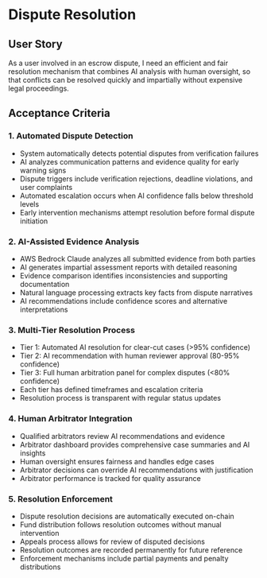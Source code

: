 # Dispute Resolution

## User Story

As a user involved in an escrow dispute, I need an efficient and fair resolution mechanism that combines AI analysis with human oversight, so that conflicts can be resolved quickly and impartially without expensive legal proceedings.

## Acceptance Criteria

### 1. Automated Dispute Detection
- System automatically detects potential disputes from verification failures
- AI analyzes communication patterns and evidence quality for early warning signs
- Dispute triggers include verification rejections, deadline violations, and user complaints
- Automated escalation occurs when AI confidence falls below threshold levels
- Early intervention mechanisms attempt resolution before formal dispute initiation

### 2. AI-Assisted Evidence Analysis
- AWS Bedrock Claude analyzes all submitted evidence from both parties
- AI generates impartial assessment reports with detailed reasoning
- Evidence comparison identifies inconsistencies and supporting documentation
- Natural language processing extracts key facts from dispute narratives
- AI recommendations include confidence scores and alternative interpretations

### 3. Multi-Tier Resolution Process
- Tier 1: Automated AI resolution for clear-cut cases (>95% confidence)
- Tier 2: AI recommendation with human reviewer approval (80-95% confidence)
- Tier 3: Full human arbitration panel for complex disputes (<80% confidence)
- Each tier has defined timeframes and escalation criteria
- Resolution process is transparent with regular status updates

### 4. Human Arbitrator Integration
- Qualified arbitrators review AI recommendations and evidence
- Arbitrator dashboard provides comprehensive case summaries and AI insights
- Human oversight ensures fairness and handles edge cases
- Arbitrator decisions can override AI recommendations with justification
- Arbitrator performance is tracked for quality assurance

### 5. Resolution Enforcement
- Dispute resolution decisions are automatically executed on-chain
- Fund distribution follows resolution outcomes without manual intervention
- Appeals process allows for review of disputed decisions
- Resolution outcomes are recorded permanently for future reference
- Enforcement mechanisms include partial payments and penalty distributions